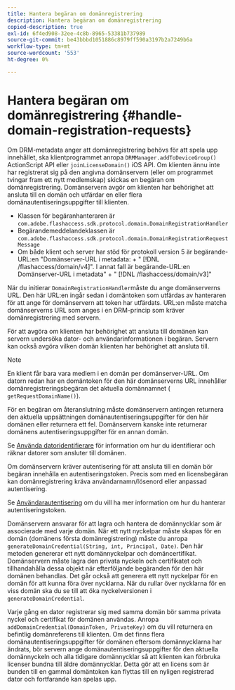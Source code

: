 ```yaml
---
title: Hantera begäran om domänregistrering
description: Hantera begäran om domänregistrering
copied-description: true
exl-id: 6f4ed908-32ee-4c8b-8965-53381b737989
source-git-commit: be43bbbd1051886c8979ff590a3197b2a7249b6a
workflow-type: tm+mt
source-wordcount: '553'
ht-degree: 0%

---
```


# Hantera begäran om domänregistrering {#handle-domain-registration-requests}

Om DRM-metadata anger att domänregistrering behövs för att spela upp innehållet, ska klientprogrammet anropa `DRMManager.addToDeviceGroup()` ActionScript API eller `joinLicenseDomain()` iOS API. Om klienten ännu inte har registrerat sig på den angivna domänservern (eller om programmet tvingar fram ett nytt medlemskap) skickas en begäran om domänregistrering. Domänservern avgör om klienten har behörighet att ansluta till en domän och utfärdar en eller flera domänautentiseringsuppgifter till klienten.

* Klassen för begäranhanteraren är `com.adobe.flashaccess.sdk.protocol.domain.DomainRegistrationHandler`
* Begärandemeddelandeklassen är `com.adobe.flashaccess.sdk.protocol.domain.DomainRegistrationRequestMessage`
* Om både klient och server har stöd för protokoll version 5 är begärande-URL:en &quot;Domänserver-URL i metadata: + &quot; [!DNL /flashaccess/domain/v4]&quot;. I annat fall är begärande-URL:en Domänserver-URL i metadata&quot; + &quot; [!DNL /flashaccess/domain/v3]&quot;

När du initierar `DomainRegistrationHandler`måste du ange domänserverns URL. Den här URL:en ingår sedan i domäntoken som utfärdas av hanteraren för att ange för domänservern att token har utfärdats. URL:en måste matcha domänserverns URL som anges i en DRM-princip som kräver domänregistrering med servern.

För att avgöra om klienten har behörighet att ansluta till domänen kan servern undersöka dator- och användarinformationen i begäran. Servern kan också avgöra vilken domän klienten har behörighet att ansluta till.

>[!NOTE]
>
>En klient får bara vara medlem i en domän per domänserver-URL. Om datorn redan har en domäntoken för den här domänserverns URL innehåller domänregistreringsbegäran det aktuella domännamnet ( `getRequestDomainName()`).

För en begäran om återanslutning måste domänservern antingen returnera den aktuella uppsättningen domänautentiseringsuppgifter för den här domänen eller returnera ett fel. Domänservern kanske inte returnerar domänens autentiseringsuppgifter för en annan domän.

Se [Använda datoridentifierare](../../protecting-content/implementing-the-license-server/processing-drm-requests.md#use-machine-identifiers) för information om hur du identifierar och räknar datorer som ansluter till domänen.

Om domänservern kräver autentisering för att ansluta till en domän bör begäran innehålla en autentiseringstoken. Precis som med en licensbegäran kan domänregistrering kräva användarnamn/lösenord eller anpassad autentisering.

Se [Användarautentisering](../../protecting-content/implementing-the-license-server/processing-drm-requests.md#user-authentication) om du vill ha mer information om hur du hanterar autentiseringstoken.

Domänservern ansvarar för att lagra och hantera de domännycklar som är associerade med varje domän. När ett nytt nyckelpar måste skapas för en domän (domänens första domänregistrering) måste du anropa `generateDomainCredential(String, int, Principal, Date)`. Den här metoden genererar ett nytt domännyckelpar och domäncertifikat. Domänservern måste lagra den privata nyckeln och certifikatet och tillhandahålla dessa objekt när efterföljande begäranden för den här domänen behandlas. Det går också att generera ett nytt nyckelpar för en domän för att kunna föra över nycklarna. När du rullar över nycklarna för en viss domän ska du se till att öka nyckelversionen i `generateDomainCredential`.

Varje gång en dator registrerar sig med samma domän bör samma privata nyckel och certifikat för domänen användas. Anropa `addDomainCredential(DomainToken, PrivateKey)` om du vill returnera en befintlig domänreferens till klienten. Om det finns flera domänautentiseringsuppgifter för domänen eftersom domännycklarna har ändrats, bör servern ange domänautentiseringsuppgifter för den aktuella domännyckeln och alla tidigare domännycklar så att klienten kan förbruka licenser bundna till äldre domännycklar. Detta gör att en licens som är bunden till en gammal domäntoken kan flyttas till en nyligen registrerad dator och fortfarande kan spelas upp.
